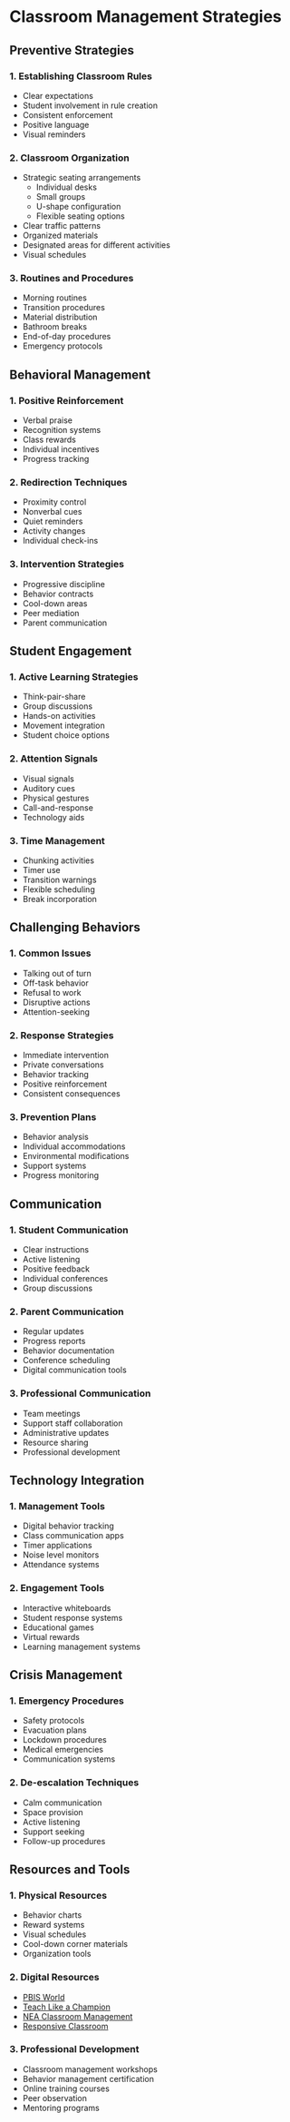 # Classroom Management Strategies

## Preventive Strategies

### 1. Establishing Classroom Rules
- Clear expectations
- Student involvement in rule creation
- Consistent enforcement
- Positive language
- Visual reminders

### 2. Classroom Organization
- Strategic seating arrangements
  - Individual desks
  - Small groups
  - U-shape configuration
  - Flexible seating options
- Clear traffic patterns
- Organized materials
- Designated areas for different activities
- Visual schedules

### 3. Routines and Procedures
- Morning routines
- Transition procedures
- Material distribution
- Bathroom breaks
- End-of-day procedures
- Emergency protocols

## Behavioral Management

### 1. Positive Reinforcement
- Verbal praise
- Recognition systems
- Class rewards
- Individual incentives
- Progress tracking

### 2. Redirection Techniques
- Proximity control
- Nonverbal cues
- Quiet reminders
- Activity changes
- Individual check-ins

### 3. Intervention Strategies
- Progressive discipline
- Behavior contracts
- Cool-down areas
- Peer mediation
- Parent communication

## Student Engagement

### 1. Active Learning Strategies
- Think-pair-share
- Group discussions
- Hands-on activities
- Movement integration
- Student choice options

### 2. Attention Signals
- Visual signals
- Auditory cues
- Physical gestures
- Call-and-response
- Technology aids

### 3. Time Management
- Chunking activities
- Timer use
- Transition warnings
- Flexible scheduling
- Break incorporation

## Challenging Behaviors

### 1. Common Issues
- Talking out of turn
- Off-task behavior
- Refusal to work
- Disruptive actions
- Attention-seeking

### 2. Response Strategies
- Immediate intervention
- Private conversations
- Behavior tracking
- Positive reinforcement
- Consistent consequences

### 3. Prevention Plans
- Behavior analysis
- Individual accommodations
- Environmental modifications
- Support systems
- Progress monitoring

## Communication

### 1. Student Communication
- Clear instructions
- Active listening
- Positive feedback
- Individual conferences
- Group discussions

### 2. Parent Communication
- Regular updates
- Progress reports
- Behavior documentation
- Conference scheduling
- Digital communication tools

### 3. Professional Communication
- Team meetings
- Support staff collaboration
- Administrative updates
- Resource sharing
- Professional development

## Technology Integration

### 1. Management Tools
- Digital behavior tracking
- Class communication apps
- Timer applications
- Noise level monitors
- Attendance systems

### 2. Engagement Tools
- Interactive whiteboards
- Student response systems
- Educational games
- Virtual rewards
- Learning management systems

## Crisis Management

### 1. Emergency Procedures
- Safety protocols
- Evacuation plans
- Lockdown procedures
- Medical emergencies
- Communication systems

### 2. De-escalation Techniques
- Calm communication
- Space provision
- Active listening
- Support seeking
- Follow-up procedures

## Resources and Tools

### 1. Physical Resources
- Behavior charts
- Reward systems
- Visual schedules
- Cool-down corner materials
- Organization tools

### 2. Digital Resources
- [PBIS World](https://www.pbisworld.com/)
- [Teach Like a Champion](https://teachlikeachampion.com/)
- [NEA Classroom Management](https://www.nea.org/professional-excellence/student-engagement/classroom-management)
- [Responsive Classroom](https://www.responsiveclassroom.org/)

### 3. Professional Development
- Classroom management workshops
- Behavior management certification
- Online training courses
- Peer observation
- Mentoring programs 